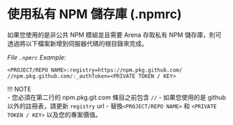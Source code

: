 # 使用私有 NPM 儲存庫 (.npmrc)

如果您使用的是非公共 NPM 模組並且需要 Arena 存取私有 NPM 儲存庫，則可透過將以下檔案新增到伺服器代碼的根目錄來完成。 

*File ```.npmrc``` Example:*
```
<PROJECT/REPO NAME>:registry=https://npm.pkg.github.com/
//npm.pkg.github.com/:_authToken=<PRIVATE TOKEN / KEY>
```

!!! NOTE    
    - 您必須在第二行的 npm.pkg.git.com 條目之前包含 `//` 
    - 如果您使用的是 github 以外的註冊表，請更新 `registry` url 
    - 替換`<PROJECT/REPO NAME>` 和 `<PRIVATE TOKEN / KEY>` 以及您的專案價值。

